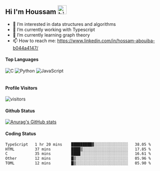 ## Hi I'm Houssam <img src="https://user-images.githubusercontent.com/1303154/88677602-1635ba80-d120-11ea-84d8-d263ba5fc3c0.gif" width="28px" alt="hi">

- 👀 I’m interested in data structures and algorithms
- 🔭 I’m currently working with Typescript
- 🌱 I’m currently learning graph theory
- 📫 How to reach me: https://www.linkedin.com/in/hossam-abouiba-b044a4147/

#### Top Languages

![C](https://img.shields.io/badge/c-%2300599C.svg?style=for-the-badge&logo=c&logoColor=white)
![Python](https://img.shields.io/badge/python-%2314354C.svg?style=for-the-badge&logo=python&logoColor=white)
![JavaScript](https://img.shields.io/badge/javascript-%23323330.svg?style=for-the-badge&logo=javascript&logoColor=%23F7DF1E)
<br />
<br />
#### Profile Visitors
![visitors](https://visitor-badge.glitch.me/badge?page_id=project-HOSSAM.project-HOSSAM)

#### Github Status
[![Anurag's GitHub stats](https://github-readme-stats.vercel.app/api?username=0xPride&theme=tokyonight)](https://github.com/anuraghazra/github-readme-stats)

#### Coding Status
<!--START_SECTION:waka-->

```txt
TypeScript   1 hr 20 mins    █████████▓░░░░░░░░░░░░░░░   38.05 %
HTML         37 mins         ████▒░░░░░░░░░░░░░░░░░░░░   17.85 %
C            35 mins         ████░░░░░░░░░░░░░░░░░░░░░   16.61 %
Other        12 mins         █▒░░░░░░░░░░░░░░░░░░░░░░░   05.96 %
TOML         12 mins         █▒░░░░░░░░░░░░░░░░░░░░░░░   05.90 %
```

<!--END_SECTION:waka-->
